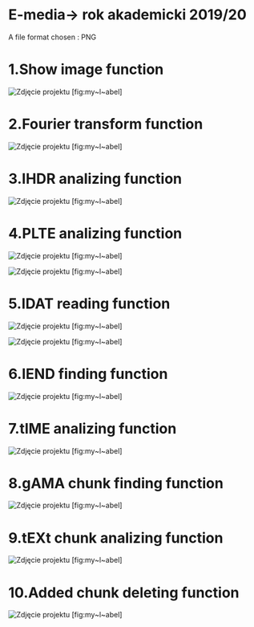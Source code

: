 # E-media-> rok akademicki 2019/20

A file format chosen : PNG

# 1.Show image function 

![Zdjęcie projektu ](github_images/showImage.png "fig:") 
[fig:my~l~abel]

# 2.Fourier transform function

![Zdjęcie projektu ](github_images/fourier.png "fig:") 
[fig:my~l~abel]

# 3.IHDR analizing function

![Zdjęcie projektu ](github_images/IHDR.png "fig:") 
[fig:my~l~abel]

# 4.PLTE analizing function

![Zdjęcie projektu ](github_images/PLTE_terminal.png "fig:")
[fig:my~l~abel]

![Zdjęcie projektu ](github_images/PLTE_file_new.png "fig:")
[fig:my~l~abel]

# 5.IDAT reading function

![Zdjęcie projektu ](github_images/idat_terminal.png "fig:")
[fig:my~l~abel]

![Zdjęcie projektu ](github_images/idat_text_file.png "fig:")
[fig:my~l~abel]

# 6.IEND finding function

![Zdjęcie projektu ](github_images/iend_terminal.png "fig:")
[fig:my~l~abel]

# 7.tIME analizing function

![Zdjęcie projektu ](github_images/tIME_terminal.png "fig:")
[fig:my~l~abel]

# 8.gAMA chunk finding function 

![Zdjęcie projektu ](github_images/gamma_terminal.png "fig:")
[fig:my~l~abel]

# 9.tEXt chunk analizing function 

![Zdjęcie projektu ](github_images/text_terminal.png "fig:")
[fig:my~l~abel]

# 10.Added chunk deleting function 

![Zdjęcie projektu ](github_images/chunkDelete_terminal.png "fig:")
[fig:my~l~abel]



